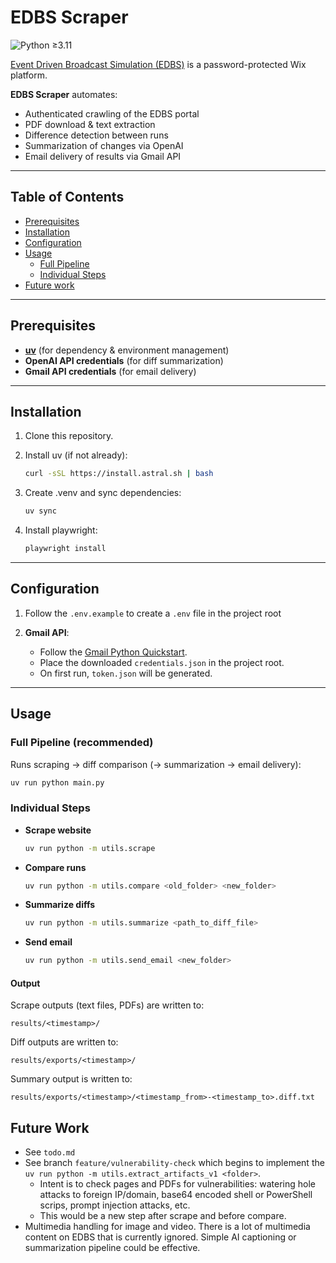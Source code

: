 # EDBS Scraper

![Python ≥3.11](https://img.shields.io/badge/python-%3E%3D3.11-blue)

[Event Driven Broadcast Simulation (EDBS)]((https://www.edbsportal.com/)) is a password-protected Wix platform.

**EDBS Scraper** automates:

- Authenticated crawling of the EDBS portal
- PDF download & text extraction
- Difference detection between runs
- Summarization of changes via OpenAI
- Email delivery of results via Gmail API

---

## Table of Contents

- [Prerequisites](#prerequisites)
- [Installation](#installation)
- [Configuration](#configuration)
- [Usage](#usage)
  - [Full Pipeline](#full-pipeline-recommended)
  - [Individual Steps](#individual-steps)
- [Future work](#future-work)

---

## Prerequisites

- **[uv](https://docs.astral.sh/uv/)** (for dependency & environment management)
- **OpenAI API credentials** (for diff summarization)
- **Gmail API credentials** (for email delivery)

---

## Installation

1. Clone this repository.

2. Install uv (if not already):
   ```bash
   curl -sSL https://install.astral.sh | bash
   ```

3. Create .venv and sync dependencies:
   ```bash
   uv sync
   ```

4. Install playwright:
    ```bash
    playwright install
    ```

---

## Configuration

1. Follow the `.env.example` to create a `.env` file in the project root

2. **Gmail API**:
   - Follow the [Gmail Python Quickstart](https://developers.google.com/workspace/gmail/api/quickstart/python).
   - Place the downloaded `credentials.json` in the project root.
   - On first run, `token.json` will be generated.

---

## Usage

### Full Pipeline (recommended)

Runs scraping → diff comparison (→ summarization → email delivery):

```bash
uv run python main.py
```

### Individual Steps

- **Scrape website**
  ```bash
  uv run python -m utils.scrape
  ```
- **Compare runs**
  ```bash
  uv run python -m utils.compare <old_folder> <new_folder>
  ```
- **Summarize diffs**
  ```bash
  uv run python -m utils.summarize <path_to_diff_file>
  ```
- **Send email**
  ```bash
  uv run python -m utils.send_email <new_folder>
  ```

#### Output

Scrape outputs (text files, PDFs) are written to:

```
results/<timestamp>/
```

Diff outputs are written to:

```
results/exports/<timestamp>/
```

Summary output is written to:
```
results/exports/<timestamp>/<timestamp_from>-<timestamp_to>.diff.txt
```

## Future Work

- See `todo.md`
- See branch `feature/vulnerability-check` which begins to implement the `uv run python -m utils.extract_artifacts_v1 <folder>`.
  - Intent is to check pages and PDFs for vulnerabilities: watering hole attacks to foreign IP/domain, base64 encoded shell or PowerShell scrips, prompt injection attacks, etc.
  - This would be a new step after scrape and before compare.
- Multimedia handling for image and video. There is a lot of multimedia content on EDBS that is currently ignored. Simple AI captioning or summarization pipeline could be effective.

